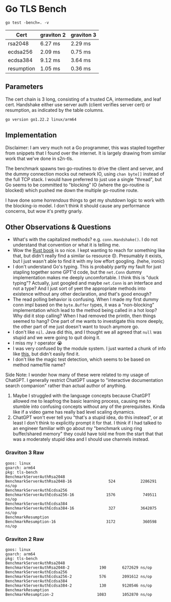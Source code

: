 # Go TLS Bench
`go test -bench=. -v`

| Cert       | graviton 2 | graviton 3 |
| ---------  | ---------- | ------- |
| rsa2048    |  6.27 ms   | 2.29 ms |
| ecdsa256   |  2.09 ms   | 0.75 ms |
| ecdsa384   |  9.12 ms   | 3.64 ms |
| resumption |  1.05 ms   | 0.36 ms |

## Parameters
The cert chain is 3 long, consisting of a trusted CA, intermediate, and leaf cert. Handshake either use server auth (client verifies server cert) or resumption, as indicated by the table columns.

`go version go1.22.2 linux/arm64`

## Implementation
Disclaimer: I am very much not a Go programmer, this was stapled together from snippets that I found over the internet. It is largely drawing from similar work that we've done in s2n-tls.

The benchmark spawns two go-routines to drive the client and server, and the dummy connection mocks out network IO, using `chan byte[]` instead of the full TCP stack. I would have preferred to just use a single "thread", but Go seems to be committed to "blocking" IO (where the go-routine is blocked) which pushed me down the multiple go-routine route.

I have done some *horrendous* things to get my shutdown logic to work with the blocking-io model. I don't think it should cause any performance concerns, but wow it's pretty gnarly.


## Other Observations & Questions
- What's with the capitalized methods? e.g. `conn.Handshake()`. I do not understand that convention or what it is telling me.
- Wow the [Rust book](https://doc.rust-lang.org/book/) is so nice. I kept wanting to reach for something like that, but didn't really find a similar `Go` resource 😞. Presumably it exists, but I just wasn't able to find it with my low effort googling. (hehe, ironic)
- I don't understand Go's typing. This is probably partly my fault for just stapling together some GPT'd code, but the `net.Conn` dummy implementation makes me deeply uncomfortable. I think this is "duck typing"? Actually, just googled and maybe `net.Conn` is an interface and not a type? And I just sort of yeet the appropriate methods into existence without any other declaration, and that's good enough?
- The read polling behavior is confusing. When I made my first dummy conn impl based on the `byte.Buffer` types, it was a "non-blocking" implementation which lead to the method being called in a hot loop? Why did it stop calling? When I had removed the println, then things seemed to hang? One part of me wants to investigate this more deeply, the other part of me just doesn't want to touch anymore go.
- I don't like `nil`. Java did this, and I thought we all agreed that `null` was stupid and we were going to quit doing it.
- I miss my `?` operator 😭
- I was very confused by the module system. I just wanted a chunk of info like [this](https://doc.rust-lang.org/book/ch07-00-managing-growing-projects-with-packages-crates-and-modules.html), but didn't easily find it.
- I don't like the magic test detection, which seems to be based on method name/file name?

Side Note: I wonder how many of these were related to my usage of ChatGPT. I generally restrict ChatGPT usage to "interactive documentation search companion" rather than actual author of anything. 
1. Maybe I struggled with the language concepts because ChatGPT allowed me to leapfrog the basic learning process, causing me to stumble into confusing concepts without any of the prerequisites. Kinda like if a video game has really bad level scaling dynamics.
2. ChatGPT won't ever tell you "that's a stupid idea, do this instead", or at least I don't think to explicitly prompt it for that. I think if I had talked to an engineer familiar with go about my "benchmark using ring buffer/shared memory" they could have told me from the start that that was a moderately stupid idea and I should use channels instead.

### Graviton 3 Raw
```
goos: linux
goarch: arm64
pkg: tls-bench
BenchmarkServerAuthRsa2048
BenchmarkServerAuthRsa2048-16                524           2286291 ns/op
BenchmarkServerAuthEcdsa256
BenchmarkServerAuthEcdsa256-16              1576            749511 ns/op
BenchmarkServerAuthEcdsa384
BenchmarkServerAuthEcdsa384-16               327           3642075 ns/op
BenchmarkResumption
BenchmarkResumption-16                      3172            360598 ns/op
```

### Graviton 2 Raw
```
goos: linux
goarch: arm64
pkg: tls-bench
BenchmarkServerAuthRsa2048
BenchmarkServerAuthRsa2048-2    	     190	   6272629 ns/op
BenchmarkServerAuthEcdsa256
BenchmarkServerAuthEcdsa256-2   	     576	   2091612 ns/op
BenchmarkServerAuthEcdsa384
BenchmarkServerAuthEcdsa384-2   	     130	   9120546 ns/op
BenchmarkResumption
BenchmarkResumption-2           	    1083	   1052870 ns/op
```
